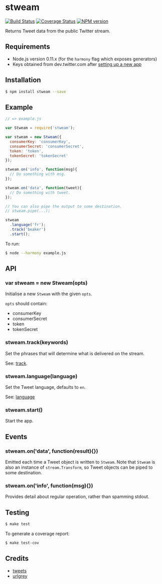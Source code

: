 # stweam

[![Build Status](https://travis-ci.org/tanem/stweam.png?branch=master)](https://travis-ci.org/tanem/stweam)
[![Coverage Status](https://coveralls.io/repos/tanem/stweam/badge.png?branch=master)](https://coveralls.io/r/tanem/stweam?branch=master)
[![NPM version](https://badge.fury.io/js/stweam.svg)](http://badge.fury.io/js/stweam)

Returns Tweet data from the public Twitter stream.

## Requirements

 * Node.js version 0.11.x (for the `harmony` flag which exposes generators)
 * Keys obtained from dev.twitter.com after [setting up a new app](https://apps.twitter.com/app/new)


## Installation

```sh
$ npm install stweam --save
```


## Example

```js
// => example.js

var Stweam = require('stweam');

var stweam = new Stweam({
  consumerKey: 'consumerKey',
  consumerSecret: 'consumerSecret',
  token: 'token',
  tokenSecret: 'tokenSecret'
});

stweam.on('info', function(msg){
  // Do something with msg.
});

stweam.on('data', function(tweet){
  // Do something with tweet.  
});

// You can also pipe the output to some destination.
// stweam.pipe(...);

stweam
  .language('fr');
  .track('beaker')
  .start();
```

To run:

```sh
$ node --harmony example.js
```


## API

### var stweam = new Stweam(opts)

Initialise a new `Stweam` with the given `opts`.

`opts` should contain:

 * consumerKey
 * consumerSecret
 * token
 * tokenSecret

### stweam.track(keywords)

Set the phrases that will determine what is delivered on the stream.

See: [track](https://dev.twitter.com/docs/streaming-apis/parameters#track).

### stweam.language(language)

Set the Tweet language, defaults to `en`.

See: [language](https://dev.twitter.com/docs/streaming-apis/parameters#language)

### stweam.start()

Start the app.


## Events

### stweam.on('data', function(result){})

Emitted each time a Tweet object is written to `Stweam`. Note that `Stweam` is also an instance of `stream.Transform`, so Tweet objects can be piped to some destination.

### stweam.on('info', function(msg){})

Provides detail about regular operation, rather than spamming stdout.


## Testing

```sh
$ make test
```

To generate a coverage report:

```sh
$ make test-cov
```


## Credits

 * [tweets](https://github.com/benfoxall/tweets)
 * [urlgrey](https://github.com/cainus/urlgrey)